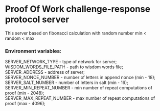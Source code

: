 # Proof Of Work challenge-response protocol server

This server based on fibonacci calculation with random number min < random < max   
### Environment variables:  
SERVER_NETWORK_TYPE - type of network for server;  
WISDOM_WORDS_FILE_PATH - path to wisdom words file;
SERVER_ADDRESS - address of server;  
SERVER_NONCE_NUMBER - number of letters in append nonce (min - 18);  
SERVER_SALT_NUMBER - number of letters in salt (min - 16);
SERVER_MIN_REPEAT_NUMBER - min number of repeat computations of proof (min - 2048);  
SERVER_MAX_REPEAT_NUMBER - max number of repeat computations of proof (max - 4096);  


